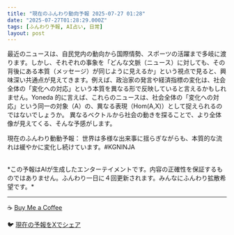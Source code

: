 ```yaml
---
title: "現在のふんわり動向予報 2025-07-27 01:28"
date: "2025-07-27T01:28:29.000Z"
tags: [ふんわり予報, AI占い, 日常]
layout: post
---
```


最近のニュースは、自民党内の動向から国際情勢、スポーツの活躍まで多岐に渡ります。しかし、それぞれの事象を「どんな文脈（ニュース）に対しても、その背後にある本質（メッセージ）が同じように見えるか」という視点で見ると、興味深い共通点が見えてきます。例えば、政治家の発言や経済指標の変化は、社会全体の「変化への対応」という本質を異なる形で反映していると言えるかもしれません。Yoneda 的に言えば、これらのニュースは、社会全体の「変化への対応」という同一の対象（A）の、異なる表現（Hom(A,X)）として捉えられるのではないでしょうか。  異なるベクトルから社会の動きを探ることで、より全体像が見えてくる、そんな予感がします。


現在のふんわり動動予報：
世界は多様な出来事に揺らぎながらも、本質的な流れは緩やかに変化し続けています。#KGNINJA

<br>
*この予報はAIが生成したエンターテイメントです。内容の正確性を保証するものではありません。ふんわり一日に４回更新されます。みんなにふんわり拡散希望です。*

---
☕️ [Buy Me a Coffee](https://www.buymeacoffee.com/kgninja)

🐦 [現在の予報をXでシェア](https://twitter.com/intent/tweet?text=%E7%8F%BE%E5%9C%A8%E3%81%AE%E3%81%B5%E3%82%93%E3%82%8F%E3%82%8A%E4%BA%88%E5%A0%B1%3A%20%E3%80%8C%E6%9C%80%E8%BF%91%E3%81%AE%E3%83%8B%E3%83%A5%E3%83%BC%E3%82%B9%E3%81%AF%E3%80%81%E8%87%AA%E6%B0%91%E5%85%9A%E5%86%85%E3%81%AE%E5%8B%95%E5%90%91%E3%81%8B%E3%82%89%E5%9B%BD%E9%9A%9B%E6%83%85%E5%8B%A2%E3%80%81%E3%82%B9%E3%83%9D%E3%83%BC%E3%83%84%E3%81%AE%E6%B4%BB%E8%BA%8D%E3%81%BE%E3%81%A7%E5%A4%9A%E5%B2%90%E3%81%AB%E6%B8%A1%E3%82%8A%E3%81%BE%E3%81%99%E3%80%82%E3%80%8D%23KGNINJA%20%E7%B6%9A%E3%81%8D%E3%81%AF%E3%83%96%E3%83%AD%E3%82%B0%E3%81%A7%EF%BC%81%F0%9F%91%87&url=https%3A%2F%2Fkg-ninja.github.io%2FFunwariyoso%2F)
